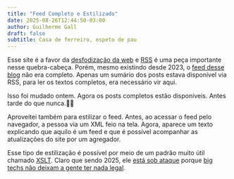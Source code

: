 ```yaml
---
title: "Feed Completo e Estilizado"
date: 2025-08-26T12:44:50-03:00
author: Guilherme Gall
draft: false
subtitle: Casa de ferreiro, espeto de pau
---
```

Esse site é a favor da [desfodização da web](https://thewebisfucked.com/) e [RSS](https://aboutfeeds.com/) é uma peça importante nesse quebra-cabeça. Porém, mesmo existindo desde 2023, o [feed desse blog](/index.xml) não era completo. Apenas um sumário dos posts estava disponível via RSS, para ler os textos completos, era necessário vir aqui.

Isso foi mudado ontem. Agora os posts completos estão disponíveis. Antes tarde do que nunca.🤷‍♂️

Aproveitei também para estilizar o feed. Antes, ao acessar o feed pelo navegador, a pessoa via um XML feio na tela. Agora, aparece um texto explicando que aquilo é um feed e que é possível acompanhar as atualizações do site por um agregador.

Esse tipo de estilização é possível por meio de um padrão muito útil chamado [XSLT](https://pt.wikipedia.org/wiki/XSLT). Claro que sendo 2025, ele [está sob ataque](https://mastodon.social/@Edent/115048990801167629) porque [big techs não deixam a gente ter nada legal](https://wok.oblomov.eu/tecnologia/google-killing-open-web/).
